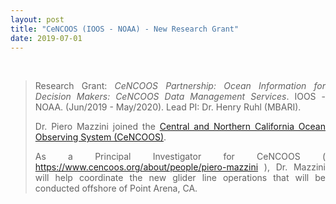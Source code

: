 ```yaml
---
layout: post
title: "CeNCOOS (IOOS - NOAA) - New Research Grant"
date: 2019-07-01
---
```


<br>

<div style="text-align:justify" markdown="1">

> Research Grant: <i> CeNCOOS Partnership: Ocean Information for Decision Makers: CeNCOOS Data Management Services</i>. IOOS - NOAA. (Jun/2019 - May/2020). Lead PI: Dr. Henry Ruhl (MBARI).
>
> Dr. Piero Mazzini joined the [Central and Northern California Ocean Observing System (CeNCOOS)](http://www.cencoos.org/).
>
> As a Principal Investigator for CeNCOOS (<a href='https://www.cencoos.org/about/people/piero-mazzini'> https://www.cencoos.org/about/people/piero-mazzini </a>), Dr. Mazzini will help coordinate the new glider line operations that will be conducted offshore of Point Arena, CA.

</div>
